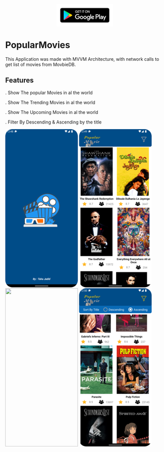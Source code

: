 <center>
<a href="https://play.google.com/store/apps/details?id=tahadeta.example.popularmovies">
<img src="https://github.com/tahajadid/MASCover/blob/main/play_store_icon.png" width="180" height="70"/></a>
</center>

# PopularMovies

This Application was made with MVVM Architecture, with network calls to get list of movies from MovbieDB.

## Features

. Show The popular Movies in al the world

. Show The Trending Movies in al the world

. Show The Upcoming Movies in al the world

. Filter By Descending & Ascending by the title

<img src="https://github.com/tahajadid/PopularMovies/blob/main/Demo/screen1.png" width="230" height="500"/>
<img src="https://github.com/tahajadid/PopularMovies/blob/main/Demo/screen2.png" width="230" height="500"/>
<img src="https://github.com/tahajadid/PopularMovies/blob/main/Demo/screen3.png" width="230" height="500"/>
<img src="https://github.com/tahajadid/PopularMovies/blob/main/Demo/screen4.png" width="230" height="500"/>
